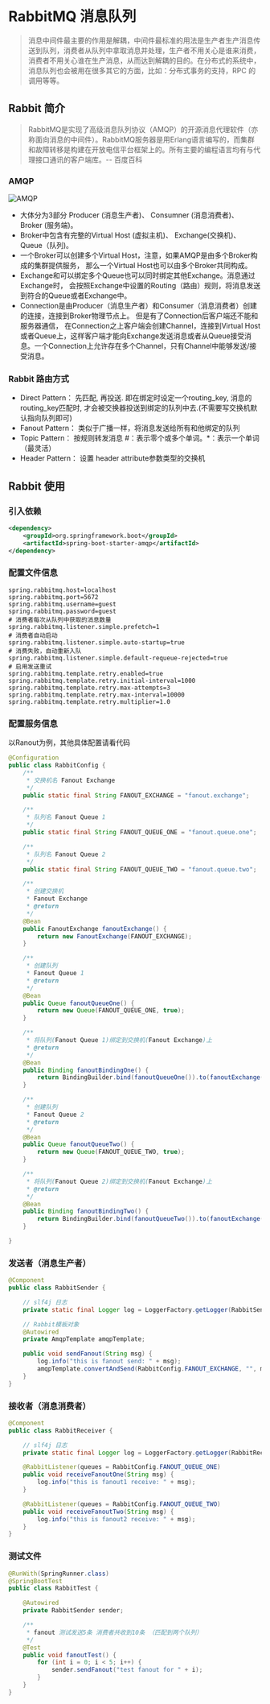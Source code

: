 # RabbitMQ 消息队列
> 消息中间件最主要的作用是解耦，中间件最标准的用法是生产者生产消息传送到队列，消费者从队列中拿取消息并处理，生产者不用关心是谁来消费，消费者不用关心谁在生产消息，从而达到解耦的目的。在分布式的系统中，消息队列也会被用在很多其它的方面，比如：分布式事务的支持，RPC 的调用等等。

## Rabbit 简介
> RabbitMQ是实现了高级消息队列协议（AMQP）的开源消息代理软件（亦称面向消息的中间件）。RabbitMQ服务器是用Erlang语言编写的，而集群和故障转移是构建在开放电信平台框架上的。所有主要的编程语言均有与代理接口通讯的客户端库。-- 百度百科

### AMQP
![AMQP](https://raw.githubusercontent.com/BigBlackKnife/spring-boot-examples/master/spring-boot-rabbitmq/src/main/resources/img/AMQP.png)
- 大体分为3部分 Producer (消息生产者)、 Consumner (消息消费者)、 Broker (服务端)。
- Broker中包含有完整的Virtual Host (虚拟主机)、 Exchange(交换机)、 Queue（队列)。
- 一个Broker可以创建多个Virtual Host，注意，如果AMQP是由多个Broker构成的集群提供服务， 那么一个Virtual Host也可以由多个Broker共同构成。
- Exchange和可以绑定多个Queue也可以同时绑定其他Exchange。消息通过Exchange时， 会按照Exchange中设置的Routing（路由）规则，将消息发送到符合的Queue或者Exchange中。
- Connection是由Producer（消息生产者）和Consumer（消息消费者）创建的连接，连接到Broker物理节点上。 但是有了Connection后客户端还不能和服务器通信，
在Connection之上客户端会创建Channel，连接到Virtual Host或者Queue上，这样客户端才能向Exchange发送消息或者从Queue接受消息。一个Connection上允许存在多个Channel，只有Channel中能够发送/接受消息。

### Rabbit 路由方式
- Direct Pattern： 先匹配, 再投送. 即在绑定时设定一个routing_key, 消息的routing_key匹配时, 才会被交换器投送到绑定的队列中去.(不需要写交换机默认指向队列即可)
- Fanout Pattern： 类似于广播一样，将消息发送给所有和他绑定的队列
- Topic Pattern： 按规则转发消息 #：表示零个或多个单词。*：表示一个单词（最灵活）
- Header Pattern： 设置 header attribute参数类型的交换机

## Rabbit 使用
### 引入依赖
```xml
<dependency>
    <groupId>org.springframework.boot</groupId>
    <artifactId>spring-boot-starter-amqp</artifactId>
</dependency>
```

### 配置文件信息
```properties
spring.rabbitmq.host=localhost
spring.rabbitmq.port=5672
spring.rabbitmq.username=guest
spring.rabbitmq.password=guest
# 消费者每次从队列中获取的消息数量
spring.rabbitmq.listener.simple.prefetch=1
# 消费者自动启动
spring.rabbitmq.listener.simple.auto-startup=true
# 消费失败，自动重新入队
spring.rabbitmq.listener.simple.default-requeue-rejected=true
# 启用发送重试
spring.rabbitmq.template.retry.enabled=true
spring.rabbitmq.template.retry.initial-interval=1000
spring.rabbitmq.template.retry.max-attempts=3
spring.rabbitmq.template.retry.max-interval=10000
spring.rabbitmq.template.retry.multiplier=1.0
```

### 配置服务信息
以Ranout为例，其他具体配置请看代码
```java
@Configuration
public class RabbitConfig {
    /**
     * 交换机名 Fanout Exchange
     */
    public static final String FANOUT_EXCHANGE = "fanout.exchange";

    /**
     * 队列名 Fanout Queue 1
     */
    public static final String FANOUT_QUEUE_ONE = "fanout.queue.one";

    /**
     * 队列名 Fanout Queue 2
     */
    public static final String FANOUT_QUEUE_TWO = "fanout.queue.two";

    /**
     * 创建交换机
     * Fanout Exchange
     * @return
     */
    @Bean
    public FanoutExchange fanoutExchange() {
        return new FanoutExchange(FANOUT_EXCHANGE);
    }

    /**
     * 创建队列
     * Fanout Queue 1
     * @return
     */
    @Bean
    public Queue fanoutQueueOne() {
        return new Queue(FANOUT_QUEUE_ONE, true);
    }

    /**
     * 将队列(Fanout Queue 1)绑定到交换机(Fanout Exchange)上
     * @return
     */
    @Bean
    public Binding fanoutBindingOne() {
        return BindingBuilder.bind(fanoutQueueOne()).to(fanoutExchange());
    }

    /**
     * 创建队列
     * Fanout Queue 2
     * @return
     */
    @Bean
    public Queue fanoutQueueTwo() {
        return new Queue(FANOUT_QUEUE_TWO, true);
    }

    /**
     * 将队列(Fanout Queue 2)绑定到交换机(Fanout Exchange)上
     * @return
     */
    @Bean
    public Binding fanoutBindingTwo() {
        return BindingBuilder.bind(fanoutQueueTwo()).to(fanoutExchange());
    }

}
```

### 发送者（消息生产者）
```java
@Component
public class RabbitSender {

    // slf4j 日志
    private static final Logger log = LoggerFactory.getLogger(RabbitSender.class);

    // Rabbit模板对象
    @Autowired
    private AmqpTemplate amqpTemplate;

    public void sendFanout(String msg) {
        log.info("this is fanout send: " + msg);
        amqpTemplate.convertAndSend(RabbitConfig.FANOUT_EXCHANGE, "", msg);
    }
}
```

### 接收者（消息消费者）
```java
@Component
public class RabbitReceiver {

    // slf4j 日志
    private static final Logger log = LoggerFactory.getLogger(RabbitReceiver.class);

    @RabbitListener(queues = RabbitConfig.FANOUT_QUEUE_ONE)
    public void receiveFanoutOne(String msg) {
        log.info("this is fanout1 receive: " + msg);
    }

    @RabbitListener(queues = RabbitConfig.FANOUT_QUEUE_TWO)
    public void receiveFanoutTwo(String msg) {
        log.info("this is fanout2 receive: " + msg);
    }
}
```

### 测试文件
```java
@RunWith(SpringRunner.class)
@SpringBootTest
public class RabbitTest {

    @Autowired
    private RabbitSender sender;

    /**
     * fanout 测试发送5条 消费者共收到10条 （匹配到两个队列）
     */
    @Test
    public void fanoutTest() {
        for (int i = 0; i < 5; i++) {
            sender.sendFanout("test fanout for " + i);
        }
    }
}
```